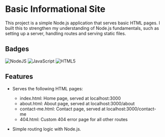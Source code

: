 # Basic Informational Site

This project is a simple Node.js application that serves basic HTML pages. I built this to strengthen my understanding of Node.js fundamentals, such as setting up a server, handling routes and serving static files.


## Badges
![NodeJS](https://img.shields.io/badge/node.js-6DA55F?style=for-the-badge&logo=node.js&logoColor=white)
![JavaScript](https://img.shields.io/badge/javascript-%23323330.svg?style=for-the-badge&logo=javascript&logoColor=%23F7DF1E)
![HTML5](https://img.shields.io/badge/html5-%23E34F26.svg?style=for-the-badge&logo=html5&logoColor=white)


## Features

- Serves the following HTML pages:
    - index.html: Home page, served at localhost:3000
    - about.html: About page, served at localhost:3000/about
    - contact-me.html: Contact page, served at localhost:3000/contact-me
    - 404.html: Custom 404 error page for all other routes

- Simple routing logic with Node.js.
